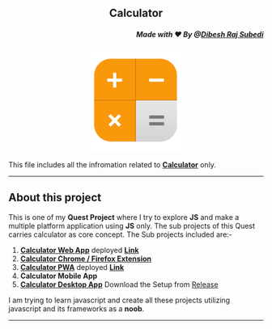 ## <p align="center"> Calculator
##### <p align="right">Made with ❤️ By @[Dibesh Raj Subedi](https://github.com/itSubeDibesh)</p></p>

<p align="center">
<img  src="./WebApp/Assets/Images/favicon.png" width="200" alt="Calculator Logo" ></p>

This file includes all the infromation related to [**Calculator**](./) only.

---
## About this project
This is one of my __Quest Project__ where I try to explore **JS** and make a multiple platform application using **JS** only. The sub projects of this Quest carries  calculator as core concept. The Sub projects included are:-

1. [__Calculator Web App__](./WebApp) deployed [__Link__](https://www.calculator.quest.codemoker.com/index.html)
1. [__Calculator Chrome / Firefox Extension__](./Chrome_Extension)
1. [__Calculator PWA__](./PWA) deployed [__Link__](https://www.calculator.quest.codemoker.com/index.html)
1. __Calculator Mobile App__
1. [__Calculator Desktop App__](./DesktopApp) Download the Setup from [Release](https://github.com/itSubeDibesh/Calculator/releases/tag/v1.0-mac)

I am trying to learn javascript and create all these projects utilizing javascript and its frameworks as a __noob__. 

___
